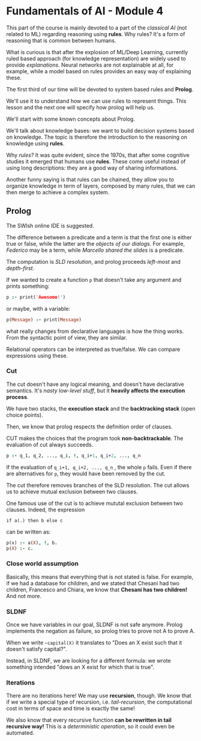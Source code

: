 # Fundamentals of AI - Module 4

This part of the course is mainly devoted to a part of the *classical AI* (not related to ML) regarding reasoning using **rules**. Why rules? It's a form of reasoning that is common between humans.

What is curious is that after the explosion of ML/Deep Learning, currently ruled based approach (for knowledge representation) are widely used to provide *explanations*. Neural networks are not explainable at all, for example, while a model based on rules provides an easy way of explaining these.

The first third of our time will be devoted to system based rules and **Prolog**. 

We'll use it to understand how we can use rules to represent things. This lesson and the next one will specify how prolog will help us.

We'll start with some known concepts about Prolog.

We'll talk about knowledge bases: we want to build decision systems based on knowledge. The topic is therefore the introduction to the reasoning on knowledge using **rules**.

Why *rules?* It was quite evident, since the 1970s, that after some cognitive studies it emerged that humans use **rules**. These come useful instead of using long descriptions: they are a good way of sharing informations.

Another funny saying is that rules can be chained, they allow you to organize knowledge in term of layers, composed by many rules, that we can then merge to achieve a complex system. 

## Prolog

The SWIsh online IDE is suggested.

The difference between a predicate and a term is that the first one is either true or false, while the latter are the *objects of our dialogs*. For example, *Federico* may be a term, while *Marcello shared the slides* is a predicate.

The computation is *SLD resolution*, and prolog proceeds *left-most* and *depth-first*.

If we wanted to create a function `p` that doesn't take any argument and prints something:

```prolog
p :- print('Awesome!')
```

or maybe, with a variable:

```prolog
p(Message) :- print(Message)
```

what really changes from declarative languages is how the thing works. From the syntactic point of view, they are similar. 

Relational operators can be interpreted as true/false. We can compare expressions using these.

### Cut

The cut doesn't have any logical meaning, and doesn't have declarative semantics. It's *nasty low-level stuff*, but it **heavily affects the execution process**.

We have two stacks, the **execution stack** and the **backtracking stack** (open choice points).

Then, we know that prolog respects the definition order of clauses. 

CUT makes the choices that the program took **non-backtrackable**. The evaluation of cut always succeeds.
```prolog
p :- q_1, q_2, ..., q_i, !, q_i+1, q_i+2, ..., q_n
```
If the evaluation of `q_i+1, q_i+2, ..., q_n` , the whole `p` fails. Even if there are alternatives for `p`, they would have been removed by the cut.

The cut therefore removes branches of the SLD resolution. The cut allows us to achieve mutual exclusion between two clauses.

One famous use of the cut is to achieve mututal exclusion between two clauses. Indeed, the expression
```
if a(.) then b else c
```
can be written as:
```prolog
p(x) :- a(X), !, b.
p(X) :- c.
```

### Close world assumption

Basically, this means that everything that is not stated is false. For example, if we had a database for children, and we stated that Chesani had two children, Francesco and Chiara, we know that **Chesani has two children!** And not more.

### SLDNF

Once we have variables in our goal, SLDNF is not safe anymore. Prolog implements the negation as failure, so prolog tries to prove not A to prove A.

When we write `~capital(X)` it translates to "Does an X exist such that it doesn't satisfy capital?".

Instead, in SLDNF, we are looking for a different formula: we wrote something intended "dows an X exist for which that is true".

### Iterations

There are no iterations here! We may use **recursion**, though. We know that if we write a special type of recursion, i.e. *tail-recursion*, the computational cost in terms of space and time is exactly the same!

We also know that every recursive function **can be rewritten in tail recursive way!** This is a *deterministic operation*, so it could even be automated.



